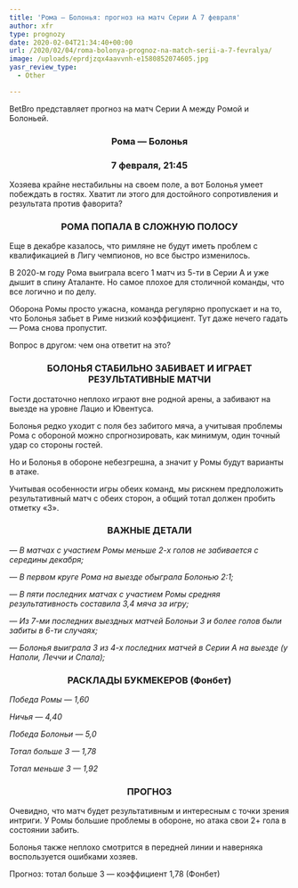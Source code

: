 ```yaml
---
title: 'Рома — Болонья: прогноз на матч Серии А 7 февраля'
author: xfr
type: prognozy
date: 2020-02-04T21:34:40+00:00
url: /2020/02/04/roma-bolonya-prognoz-na-match-serii-a-7-fevralya/
image: /uploads/eprdjzqx4aavvnh-e1580852074605.jpg
yasr_review_type:
  - Other

---
```

BetBro представляет прогноз на матч Серии А между Ромой и Болоньей.

<h3 style="text-align: center">
  Рома &#8212; Болонья
</h3>

<h3 style="text-align: center">
  7 февраля, 21:45
</h3>

Хозяева крайне нестабильны на своем поле, а вот Болонья умеет побеждать в гостях. Хватит ли этого для достойного сопротивления и результата против фаворита?

<h3 style="text-align: center">
  РОМА ПОПАЛА В СЛОЖНУЮ ПОЛОСУ
</h3>

Еще в декабре казалось, что римляне не будут иметь проблем с квалификацией в Лигу чемпионов, но все быстро изменилось.

В 2020-м году Рома выиграла всего 1 матч из 5-ти в Серии А и уже дышит в спину Аталанте. Но самое плохое для столичной команды, что все логично и по делу.

Оборона Ромы просто ужасна, команда регулярно пропускает и на то, что Болонья забьет в Риме низкий коэффициент. Тут даже нечего гадать &#8212; Рома снова пропустит.

Вопрос в другом: чем она ответит на это?

<h3 style="text-align: center">
  <strong>БОЛОНЬЯ СТАБИЛЬНО ЗАБИВАЕТ И ИГРАЕТ РЕЗУЛЬТАТИВНЫЕ МАТЧИ</strong>
</h3>

Гости достаточно неплохо играют вне родной арены, а забивают на выезде на уровне Лацио и Ювентуса.

Болонья редко уходит с поля без забитого мяча, а учитывая проблемы Рома с обороной можно спрогнозировать, как минимум, один точный удар со стороны гостей.

Но и Болонья в обороне небезгрешна, а значит у Ромы будут варианты в атаке.

Учитывая особенности игры обеих команд, мы рискнем предположить результативный матч с обеих сторон, а общий тотал должен пробить отметку &#171;3&#187;.

<h3 style="text-align: center">
  <strong>ВАЖНЫЕ ДЕТАЛИ</strong>
</h3>

_&#8212; В матчах с участием Ромы меньше 2-х голов не забивается с середины декабря;_

_&#8212; В первом круге Рома на выезде обыграла Болонью 2:1;_

_&#8212; В пяти последних матчах с участием Ромы средняя результативность составила 3,4 мяча за игру;_

_&#8212; Из 7-ми последних выездных матчей Болоньи 3 и более голов были забиты в 6-ти случаях;_

_&#8212; Болонья выиграла 3 из 4-х последних матчей в Серии А на выезде (у Наполи, Леччи и Спала);_

<h3 style="text-align: center">
  <strong>РАСКЛАДЫ БУКМЕКЕРОВ (Фонбет)</strong>
</h3>

_Победа Ромы — 1,60_

_Ничья — 4,40_

_Победа Болоньи — 5,0_

_Тотал больше 3 — 1,78_

_Тотал меньше 3 — 1,92_

<h3 style="text-align: center">
  <strong>ПРОГНОЗ</strong>
</h3>

Очевидно, что матч будет результативным и интересным с точки зрения интриги. У Ромы большие проблемы в обороне, но атака свои 2+ гола в состоянии забить.

Болонья также неплохо смотрится в передней линии и наверняка воспользуется ошибками хозяев.

Прогноз: тотал больше 3 &#8212; коэффициент 1,78 (Фонбет)